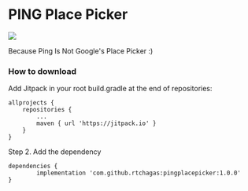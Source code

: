 # PING Place Picker
[![](https://jitpack.io/v/rtchagas/pingplacepicker.svg)](https://jitpack.io/#rtchagas/pingplacepicker)

Because Ping Is Not Google's Place Picker :)


### How to download

Add Jitpack in your root build.gradle at the end of repositories:

	allprojects {
		repositories {
			...
			maven { url 'https://jitpack.io' }
		}
	}
  
Step 2. Add the dependency

	dependencies {
	        implementation 'com.github.rtchagas:pingplacepicker:1.0.0'
	}

